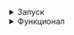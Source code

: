 <details><summary>Запуск</summary>
Для того, чтобы запустить необходимо проделать следующие шаги на Windows, установите [Git Bash](https://git-scm.com/)

1. Склонируйте репозиторий

```shell
git clone git@github.com:maksim25y/TranslateTask.git
```

2. Скачайте и установите Docker

Скачать и найти инструкцию по установке вы можете на официальном сайте [Docker](https://www.docker.com)

3. Запустите сайт в Docker

Для этого запустите Docker, откройте терминал и перейдите в папку репозитория

```shell
cd TranslateTask
```
Далее введите команду

```shell
docker-compose up --build
```
Готово! Сервер запущен.
Чтобы зайти на сайт перейдите по ссылке: 127.0.0.1:8080

Чтобы остановить работу контейнеров, в терминале, откуда вы запускали docker-compose нажмите Ctrl+C (Control + C для Mac)
</details>

<details><summary>Функционал</summary>
На главной странице расположена форма. В неё пользователь должен ввести следующие значения:
1) Текст для перевода
2) Исходный язык
3) Целевой язык
Со всеми доступными языками можно ознакомиться по ссылке:   
После ввода необходимо нажать на кнопку "Перевод"
Если данные введены корректно, то будет осуществлён перевод. Переведённый текст будет отображен под кнопкой.
Если данные введены некорректно или произошла ошибка, то будет выведено сообщение об ошибке.  
</details>

